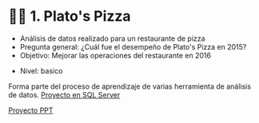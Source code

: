 # 🍕🍕  1.  Plato's Pizza

+ Análisis de datos realizado para un restaurante de pizza 
+ Pregunta general: ¿Cuál fue el desempeño de Plato's Pizza en 2015? 
+ Objetivo: Mejorar las operaciones del restaurante en 2016

- Nivel: basico

Forma parte del proceso de aprendizaje de  varias herramienta de análisis de datos. 
[Proyecto en SQL Server ](https://github.com/EvelynOr/4.Portafolio/blob/main/Pizza%20Challenge/6.AnalisisDatos.sql)

[Proyecto PPT](https://github.com/EvelynOr/4.Portafolio/blob/main/Pizza%20Challenge/7.%20SQLServer_PlatosPizza.pdf)


